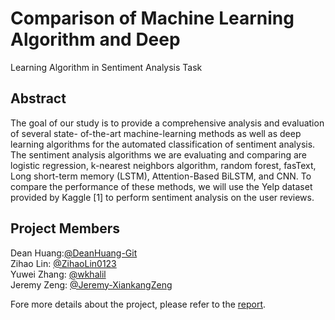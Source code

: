 # Comparison of Machine Learning Algorithm and Deep
Learning Algorithm in Sentiment Analysis Task

## Abstract
The goal of our study is to provide a comprehensive analysis and evaluation of several state-
of-the-art machine-learning methods as well as deep learning algorithms for the automated
classification of sentiment analysis. The sentiment analysis algorithms we are evaluating and
comparing are logistic regression, k-nearest neighbors algorithm, random forest, fasText, Long
short-term memory (LSTM), Attention-Based BiLSTM, and CNN. To compare the performance
of these methods, we will use the Yelp dataset provided by Kaggle [1] to perform sentiment
analysis on the user reviews.

## Project Members
Dean Huang:[@DeanHuang-Git](https://github.com/DeanHuang-Git)   <br />
Zihao Lin: [@ZihaoLin0123](https://github.com/ZihaoLin0123)   <br />
Yuwei Zhang: [@wkhalil](https://github.com/wkhalil)   <br />
Jeremy Zeng: [@Jeremy-XiankangZeng](https://github.com/Jeremy-XiankangZeng)   <br />

Fore more details about the project, please refer to the [report](https://github.com/DeanHuang-Git/Comparison-of-Machine-Learning-Algorithms-Deep-Learning-Algorithms-in-Sentiment-Analysis-/blob/master/report/Final%20Report.pdf).
